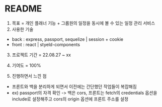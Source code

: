 # README

1. 목표 = 개인 플래너 기능 + 그룹원의 일정을 동시에 볼 수 있는 일정 관리 서비스
2. 사용한 기술
- back : express, passport, sequelize | session + cookie  
- front : react | styeld-components
3. 프로젝트 기간 = 22.08.27 ~ xx

4. 기여도 = 100%

5. 진행하면서 느낀 점
- 프론트와 백을 분리하게 되면서 이전에는 간단했던 작업들이 복잡해짐
- ex) passport의 자격 확인 -> 백은 cors, 프론트는 fetch의 credentials 옵션을 include로 설정해주고 cors의 origin 옵션에 프론트 주소를 설정
